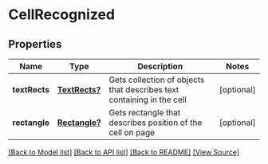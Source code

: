 ﻿# CellRecognized


## Properties
Name | Type | Description | Notes
------------ | ------------- | ------------- | -------------
**textRects** | [**TextRects?**](TextRects.md) | Gets collection of objects that describes text containing in the cell | [optional]
**rectangle** | [**Rectangle?**](Rectangle.md) | Gets rectangle that describes position of the cell on page | [optional]

[[Back to Model list]](../README.md#documentation-for-models) [[Back to API list]](../README.md#documentation-for-api-endpoints) [[Back to README]](../README.md) [[View Source]](../AsposePdfCloud/Models/CellRecognized.swift)

